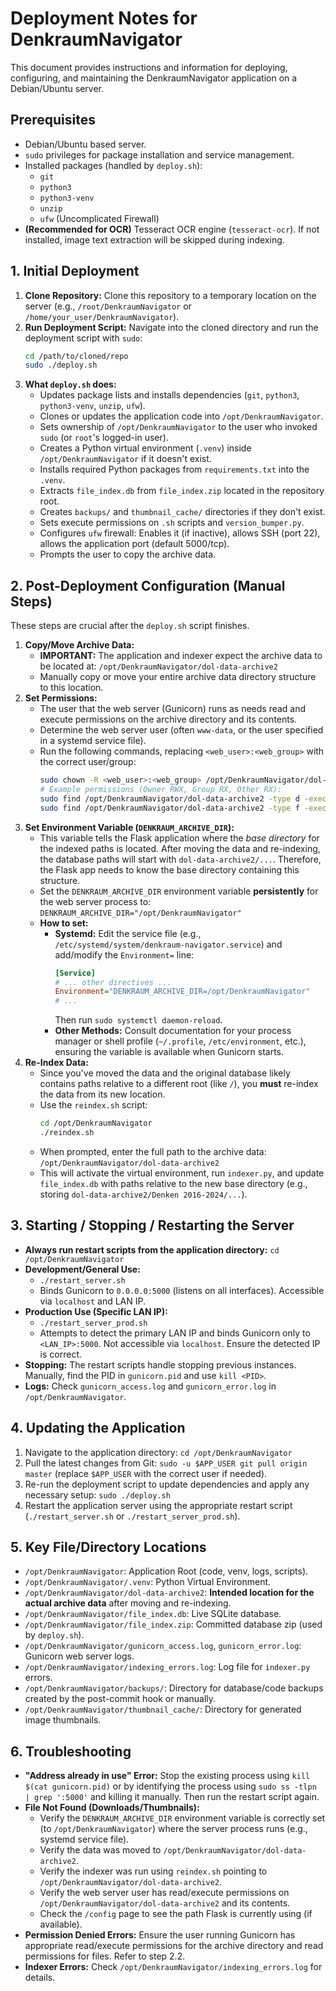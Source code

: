 # Deployment Notes for DenkraumNavigator

This document provides instructions and information for deploying, configuring, and maintaining the DenkraumNavigator application on a Debian/Ubuntu server.

## Prerequisites

*   Debian/Ubuntu based server.
*   `sudo` privileges for package installation and service management.
*   Installed packages (handled by `deploy.sh`):
    *   `git`
    *   `python3`
    *   `python3-venv`
    *   `unzip`
    *   `ufw` (Uncomplicated Firewall)
*   **(Recommended for OCR)** Tesseract OCR engine (`tesseract-ocr`). If not installed, image text extraction will be skipped during indexing.

## 1. Initial Deployment

1.  **Clone Repository:** Clone this repository to a temporary location on the server (e.g., `/root/DenkraumNavigator` or `/home/your_user/DenkraumNavigator`).
2.  **Run Deployment Script:** Navigate into the cloned directory and run the deployment script with `sudo`:
    ```bash
    cd /path/to/cloned/repo
    sudo ./deploy.sh
    ```
3.  **What `deploy.sh` does:**
    *   Updates package lists and installs dependencies (`git`, `python3`, `python3-venv`, `unzip`, `ufw`).
    *   Clones or updates the application code into `/opt/DenkraumNavigator`.
    *   Sets ownership of `/opt/DenkraumNavigator` to the user who invoked `sudo` (or `root`'s logged-in user).
    *   Creates a Python virtual environment (`.venv`) inside `/opt/DenkraumNavigator` if it doesn't exist.
    *   Installs required Python packages from `requirements.txt` into the `.venv`.
    *   Extracts `file_index.db` from `file_index.zip` located in the repository root.
    *   Creates `backups/` and `thumbnail_cache/` directories if they don't exist.
    *   Sets execute permissions on `.sh` scripts and `version_bumper.py`.
    *   Configures `ufw` firewall: Enables it (if inactive), allows SSH (port 22), allows the application port (default 5000/tcp).
    *   Prompts the user to copy the archive data.

## 2. Post-Deployment Configuration (Manual Steps)

These steps are crucial after the `deploy.sh` script finishes.

1.  **Copy/Move Archive Data:**
    *   **IMPORTANT:** The application and indexer expect the archive data to be located at:
        `/opt/DenkraumNavigator/dol-data-archive2`
    *   Manually copy or move your entire archive data directory structure to this location.
2.  **Set Permissions:**
    *   The user that the web server (Gunicorn) runs as needs read and execute permissions on the archive directory and its contents.
    *   Determine the web server user (often `www-data`, or the user specified in a systemd service file).
    *   Run the following commands, replacing `<web_user>:<web_group>` with the correct user/group:
        ```bash
        sudo chown -R <web_user>:<web_group> /opt/DenkraumNavigator/dol-data-archive2
        # Example permissions (Owner RWX, Group RX, Other RX):
        sudo find /opt/DenkraumNavigator/dol-data-archive2 -type d -exec chmod 755 {} \;
        sudo find /opt/DenkraumNavigator/dol-data-archive2 -type f -exec chmod 644 {} \;
        ```
3.  **Set Environment Variable (`DENKRAUM_ARCHIVE_DIR`):**
    *   This variable tells the Flask application where the *base directory* for the indexed paths is located. After moving the data and re-indexing, the database paths will start with `dol-data-archive2/...`. Therefore, the Flask app needs to know the base directory containing this structure.
    *   Set the `DENKRAUM_ARCHIVE_DIR` environment variable **persistently** for the web server process to:
        `DENKRAUM_ARCHIVE_DIR="/opt/DenkraumNavigator"`
    *   **How to set:**
        *   **Systemd:** Edit the service file (e.g., `/etc/systemd/system/denkraum-navigator.service`) and add/modify the `Environment=` line:
            ```ini
            [Service]
            # ... other directives ...
            Environment="DENKRAUM_ARCHIVE_DIR=/opt/DenkraumNavigator"
            # ...
            ```
            Then run `sudo systemctl daemon-reload`.
        *   **Other Methods:** Consult documentation for your process manager or shell profile (`~/.profile`, `/etc/environment`, etc.), ensuring the variable is available when Gunicorn starts.
4.  **Re-Index Data:**
    *   Since you've moved the data and the original database likely contains paths relative to a different root (like `/`), you **must** re-index the data from its new location.
    *   Use the `reindex.sh` script:
        ```bash
        cd /opt/DenkraumNavigator
        ./reindex.sh
        ```
    *   When prompted, enter the full path to the archive data:
        `/opt/DenkraumNavigator/dol-data-archive2`
    *   This will activate the virtual environment, run `indexer.py`, and update `file_index.db` with paths relative to the new base directory (e.g., storing `dol-data-archive2/Denken 2016-2024/...`).

## 3. Starting / Stopping / Restarting the Server

*   **Always run restart scripts from the application directory:** `cd /opt/DenkraumNavigator`
*   **Development/General Use:**
    *   `./restart_server.sh`
    *   Binds Gunicorn to `0.0.0.0:5000` (listens on all interfaces). Accessible via `localhost` and LAN IP.
*   **Production Use (Specific LAN IP):**
    *   `./restart_server_prod.sh`
    *   Attempts to detect the primary LAN IP and binds Gunicorn only to `<LAN_IP>:5000`. Not accessible via `localhost`. Ensure the detected IP is correct.
*   **Stopping:** The restart scripts handle stopping previous instances. Manually, find the PID in `gunicorn.pid` and use `kill <PID>`.
*   **Logs:** Check `gunicorn_access.log` and `gunicorn_error.log` in `/opt/DenkraumNavigator`.

## 4. Updating the Application

1.  Navigate to the application directory: `cd /opt/DenkraumNavigator`
2.  Pull the latest changes from Git: `sudo -u $APP_USER git pull origin master` (replace `$APP_USER` with the correct user if needed).
3.  Re-run the deployment script to update dependencies and apply any necessary setup: `sudo ./deploy.sh`
4.  Restart the application server using the appropriate restart script (`./restart_server.sh` or `./restart_server_prod.sh`).

## 5. Key File/Directory Locations

*   `/opt/DenkraumNavigator`: Application Root (code, venv, logs, scripts).
*   `/opt/DenkraumNavigator/.venv`: Python Virtual Environment.
*   `/opt/DenkraumNavigator/dol-data-archive2`: **Intended location for the actual archive data** after moving and re-indexing.
*   `/opt/DenkraumNavigator/file_index.db`: Live SQLite database.
*   `/opt/DenkraumNavigator/file_index.zip`: Committed database zip (used by `deploy.sh`).
*   `/opt/DenkraumNavigator/gunicorn_access.log`, `gunicorn_error.log`: Gunicorn web server logs.
*   `/opt/DenkraumNavigator/indexing_errors.log`: Log file for `indexer.py` errors.
*   `/opt/DenkraumNavigator/backups/`: Directory for database/code backups created by the post-commit hook or manually.
*   `/opt/DenkraumNavigator/thumbnail_cache/`: Directory for generated image thumbnails.

## 6. Troubleshooting

*   **"Address already in use" Error:** Stop the existing process using `kill $(cat gunicorn.pid)` or by identifying the process using `sudo ss -tlpn | grep ':5000'` and killing it manually. Then run the restart script again.
*   **File Not Found (Downloads/Thumbnails):**
    *   Verify the `DENKRAUM_ARCHIVE_DIR` environment variable is correctly set (to `/opt/DenkraumNavigator`) where the server process runs (e.g., systemd service file).
    *   Verify the data was moved to `/opt/DenkraumNavigator/dol-data-archive2`.
    *   Verify the indexer was run using `reindex.sh` pointing to `/opt/DenkraumNavigator/dol-data-archive2`.
    *   Verify the web server user has read/execute permissions on `/opt/DenkraumNavigator/dol-data-archive2` and its contents.
    *   Check the `/config` page to see the path Flask is currently using (if available).
*   **Permission Denied Errors:** Ensure the user running Gunicorn has appropriate read/execute permissions for the archive directory and read permissions for files. Refer to step 2.2.
*   **Indexer Errors:** Check `/opt/DenkraumNavigator/indexing_errors.log` for details. 